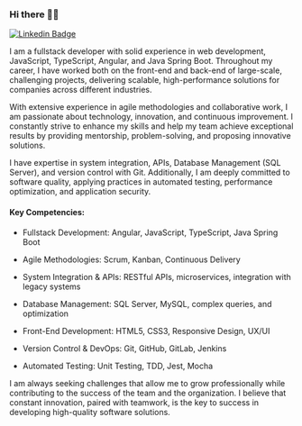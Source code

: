 ### Hi there 👋🏻

<!--[![Hello 👋🏻](https://github.com/ivirson/ivirson/blob/master/banner_ivirson.png)](https://www.linkedin.com/in/ivirson-daltro/)-->

[![Linkedin Badge](https://img.shields.io/badge/-Add&nbsp;Me-blue?style=flat-square&logo=Linkedin&logoColor=white&link=https://www.linkedin.com/in/ivirson-daltro/)](https://www.linkedin.com/in/ivirson-daltro/)

I am a fullstack developer with solid experience in web development, JavaScript, TypeScript, Angular, and Java Spring Boot. Throughout my career, I have worked both on the front-end and back-end of large-scale, challenging projects, delivering scalable, high-performance solutions for companies across different industries.

With extensive experience in agile methodologies and collaborative work, I am passionate about technology, innovation, and continuous improvement. I constantly strive to enhance my skills and help my team achieve exceptional results by providing mentorship, problem-solving, and proposing innovative solutions.

I have expertise in system integration, APIs, Database Management (SQL Server), and version control with Git. Additionally, I am deeply committed to software quality, applying practices in automated testing, performance optimization, and application security.

#### Key Competencies:

- Fullstack Development: Angular, JavaScript, TypeScript, Java Spring Boot

- Agile Methodologies: Scrum, Kanban, Continuous Delivery

- System Integration & APIs: RESTful APIs, microservices, integration with legacy systems

- Database Management: SQL Server, MySQL, complex queries, and optimization

- Front-End Development: HTML5, CSS3, Responsive Design, UX/UI

- Version Control & DevOps: Git, GitHub, GitLab, Jenkins

- Automated Testing: Unit Testing, TDD, Jest, Mocha

I am always seeking challenges that allow me to grow professionally while contributing to the success of the team and the organization. I believe that constant innovation, paired with teamwork, is the key to success in developing high-quality software solutions.
